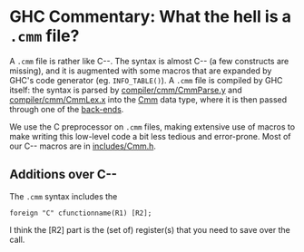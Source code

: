 # GHC Commentary: What the hell is a `.cmm` file?



A `.cmm` file is rather like C--.  The syntax is almost C-- (a few constructs are missing), and it is augmented with some macros that are expanded by GHC's code generator (eg. `INFO_TABLE()`).  A `.cmm` file is compiled by GHC itself: the syntax is parsed by [compiler/cmm/CmmParse.y](/trac/ghc/browser/ghc/compiler/cmm/CmmParse.y) and [compiler/cmm/CmmLex.x](/trac/ghc/browser/ghc/compiler/cmm/CmmLex.x) into the [Cmm](commentary/compiler/cmm-type) data type, where it is then passed through one of the [back-ends](commentary/compiler/backends).



We use the C preprocessor on `.cmm` files, making extensive use of macros to make writing this low-level code a bit less tedious and error-prone.  Most of our C-- macros are in [includes/Cmm.h](/trac/ghc/browser/ghc/includes/Cmm.h).


## Additions over C--



The `.cmm` syntax includes the 


```wiki
foreign "C" cfunctionname(R1) [R2];
```


I think the \[R2\] part is the (set of) register(s) that you need to save over the call.


